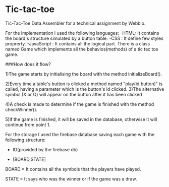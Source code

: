 # Tic-tac-toe
Tic-Tac-Toe Data Assembler for a technical assignment by Webbio.

For the implementation i used the following languages:
-HTML: It contains the board's structure simulated by a button table. 
-CSS : It define few styles proprerty.
-JavaScript : It contains all the logical part. There is a class named Game which implements all the behavios(methods) of a tic tac toe game.

###How does it flow?

1)The game starts by initialising the board with the method initializeBoard().

2)Every time a table's button is clicked a method named "play(id.button)" is called, having a parameter which is the button's 
id clicked.
3)The alternative symbol (X or O) will appear on the button after it has been clicked

4)A check is made to determine if the game is finished with the method checkWinner().

5)If the game is finished, it will be saved in the database, otherwise it will continue from point 1.


For the storage I used the firebase database saving each game with the following structure:

- ID(provided by the firebase db)

- [BOARD,STATE]

BOARD = It contains all the symbols that the players have played.

STATE = It says who was the winner or if the game was a draw.

